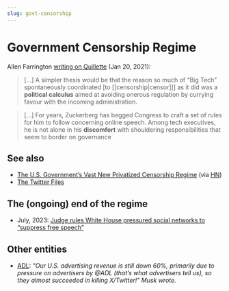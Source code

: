 ```yaml
---
slug: govt-censorship
---
```


# Government Censorship Regime

Allen Farrington [writing on Quillette](https://quillette.com/2021/01/20/big-tech-and-regulation-a-response-to-the-quillette-editors/) (Jan 20, 2021):

> [...] A simpler thesis would be that the reason so much of “Big Tech” spontaneously coordinated [to [[censorship|censor]]] as it did was a **political calculus** aimed at avoiding onerous regulation by currying favour with the incoming administration.

> [...] For years, Zuckerberg has begged Congress to craft a set of rules for him to follow concerning online speech. Among tech executives, he is not alone in his **discomfort** with shouldering responsibilities that seem to border on governance

## See also

* [The U.S. Government’s Vast New Privatized Censorship Regime](https://archive.ph/KSkDY) (via [HN](https://news.ycombinator.com/item?id=32938305))
* [The Twitter Files](https://www.racket.news/p/capsule-summaries-of-all-twitter)

## The (ongoing) end of the regime

- July, 2023: [Judge rules White House pressured social networks to “suppress free speech”](https://news.ycombinator.com/item?id=36614678)

## Other entities

- [ADL](https://www.theepochtimes.com/article/musk-threatens-defamation-lawsuit-against-adl-over-declining-x-revenue-5486187): *"Our U.S. advertising revenue is still down 60%, primarily due to pressure on advertisers by @ADL (that’s what advertisers tell us), so they almost succeeded in killing X/Twitter!" Musk wrote.*
